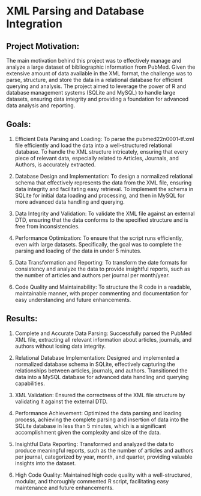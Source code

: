 # XML Parsing and Database Integration

## Project Motivation:

The main motivation behind this project was to effectively manage and analyze a large dataset of bibliographic information from PubMed. Given the extensive amount of data available in the XML format, the challenge was to parse, structure, and store the data in a relational database for efficient querying and analysis. The project aimed to leverage the power of R and database management systems (SQLite and MySQL) to handle large datasets, ensuring data integrity and providing a foundation for advanced data analysis and reporting.

## Goals:

1. Efficient Data Parsing and Loading:
To parse the pubmed22n0001-tf.xml file efficiently and load the data into a well-structured relational database.
To handle the XML structure intricately, ensuring that every piece of relevant data, especially related to Articles, Journals, and Authors, is accurately extracted.

2. Database Design and Implementation:
To design a normalized relational schema that effectively represents the data from the XML file, ensuring data integrity and facilitating easy retrieval.
To implement the schema in SQLite for initial data loading and processing, and then in MySQL for more advanced data handling and querying.

3. Data Integrity and Validation:
To validate the XML file against an external DTD, ensuring that the data conforms to the specified structure and is free from inconsistencies.

4. Performance Optimization:
To ensure that the script runs efficiently, even with large datasets. Specifically, the goal was to complete the parsing and loading of the data in under 5 minutes.

5. Data Transformation and Reporting:
To transform the date formats for consistency and analyze the data to provide insightful reports, such as the number of articles and authors per journal per month/year.

6. Code Quality and Maintainability:
To structure the R code in a readable, maintainable manner, with proper commenting and documentation for easy understanding and future enhancements.


## Results:

1. Complete and Accurate Data Parsing:
Successfully parsed the PubMed XML file, extracting all relevant information about articles, journals, and authors without losing data integrity.

2. Relational Database Implementation:
Designed and implemented a normalized database schema in SQLite, effectively capturing the relationships between articles, journals, and authors.
Transitioned the data into a MySQL database for advanced data handling and querying capabilities.

3. XML Validation:
Ensured the correctness of the XML file structure by validating it against the external DTD.

4. Performance Achievement:
Optimized the data parsing and loading process, achieving the complete parsing and insertion of data into the SQLite database in less than 5 minutes, which is a significant accomplishment given the complexity and size of the data.

5. Insightful Data Reporting:
Transformed and analyzed the data to produce meaningful reports, such as the number of articles and authors per journal, categorized by year, month, and quarter, providing valuable insights into the dataset.

6. High Code Quality:
Maintained high code quality with a well-structured, modular, and thoroughly commented R script, facilitating easy maintenance and future enhancements.

